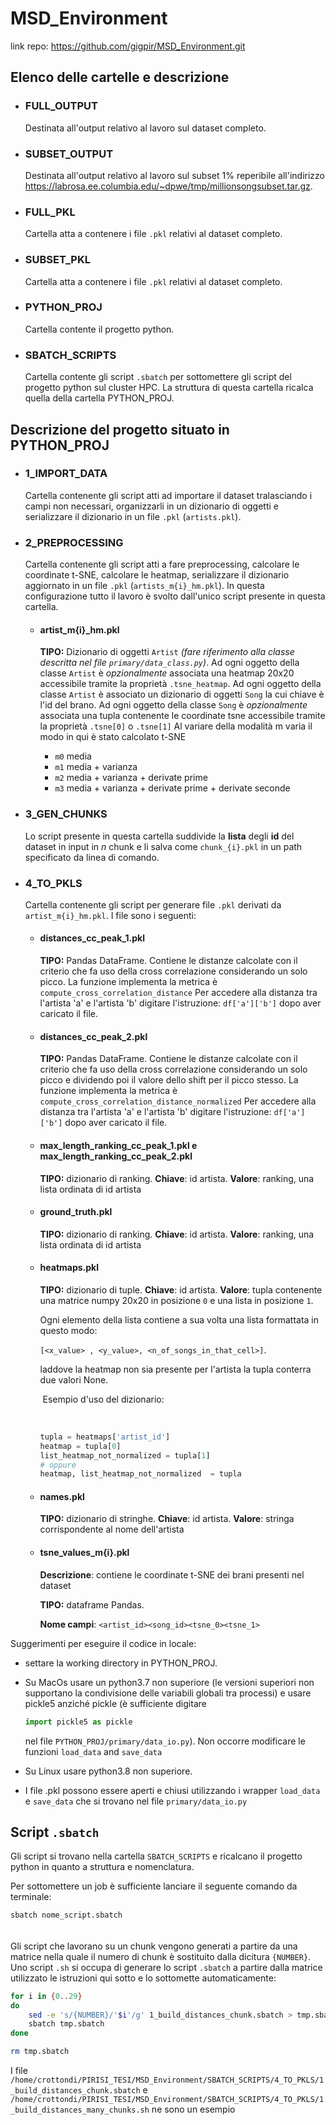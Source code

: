 # MSD_Environment

link repo: https://github.com/gigpir/MSD_Environment.git

## Elenco delle cartelle e descrizione

- ### FULL_OUTPUT 
  
  Destinata all'output relativo al lavoro sul dataset completo.
  
- ### SUBSET_OUTPUT
  
  Destinata all'output relativo al lavoro sul subset 1% reperibile all'indirizzo
  https://labrosa.ee.columbia.edu/~dpwe/tmp/millionsongsubset.tar.gz.
  
- ### FULL_PKL 
  
  Cartella atta a contenere i file `.pkl` relativi al dataset completo.
- ### SUBSET_PKL 
  
  Cartella atta a contenere i file `.pkl` relativi al dataset completo.
- ### PYTHON_PROJ 
  
  Cartella contente il progetto python.
- ### SBATCH_SCRIPTS 
  
  Cartella contente gli script `.sbatch` per sottomettere gli script del progetto
  python sul cluster HPC. La struttura di questa cartella ricalca quella della cartella 
  PYTHON_PROJ.

## Descrizione del progetto situato in PYTHON_PROJ

- ### 1_IMPORT_DATA
  
  Cartella contenente gli script atti ad importare il dataset tralasciando i campi non necessari, organizzarli in un dizionario
  di oggetti e serializzare il dizionario in un file `.pkl` (`artists.pkl`). 
  
- ### 2_PREPROCESSING

  Cartella contenente gli script atti a fare preprocessing, calcolare le coordinate t-SNE, calcolare le heatmap, 
  serializzare il dizionario aggiornato in un file `.pkl` (`artists_m{i}_hm.pkl`). In questa configurazione tutto il lavoro
  è svolto dall'unico script presente in questa cartella.

  - #### artist_m{i}_hm.pkl
    **TIPO:** Dizionario di oggetti `Artist` _(fare riferimento alla classe descritta nel file `primary/data_class.py`)_.
    Ad ogni oggetto della classe `Artist` è _opzionalmente_ associata una heatmap 20x20 accessibile tramite la proprietà `.tsne_heatmap`.
    Ad ogni oggetto della classe `Artist` è associato un dizionario di oggetti `Song` la cui chiave è l'id del brano.
    Ad ogni oggetto della classe `Song` è _opzionalmente_ associata una tupla contenente le coordinate tsne accessibile tramite la proprietà `.tsne[0]` o `.tsne[1]`
    Al variare della modalità m varia il modo in qui è stato calcolato t-SNE
    
    - `m0` media
    - `m1` media + varianza
    - `m2` media + varianza + derivate prime
    - `m3` media + varianza + derivate prime + derivate seconde  

- ### 3_GEN_CHUNKS
  
  Lo script presente in questa cartella suddivide la **lista** degli **id** del dataset in input 
  in _n_ chunk e li salva come `chunk_{i}.pkl` in un path specificato da linea di comando.
  
- ### 4_TO_PKLS
  
  Cartella contenente gli script per generare file `.pkl` derivati da `artist_m{i}_hm.pkl`.
  I file sono i seguenti:
  
  - #### distances_cc_peak_1.pkl 
    **TIPO:** Pandas DataFrame.
    Contiene le distanze calcolate con il criterio
    che fa uso della cross correlazione considerando un solo picco.
    La funzione implementa la metrica è `compute_cross_correlation_distance`
    Per accedere alla distanza tra l'artista 'a' e l'artista 'b' digitare l'istruzione: `df['a']['b']` dopo aver caricato il file. 
  
  - #### distances_cc_peak_2.pkl 
    **TIPO:** Pandas DataFrame.
    Contiene le distanze calcolate con il criterio
    che fa uso della cross correlazione considerando un solo picco e dividendo poi il valore dello shift per il picco stesso.
    La funzione implementa la metrica è `compute_cross_correlation_distance_normalized`
    Per accedere alla distanza tra l'artista 'a' e l'artista 'b' digitare l'istruzione: `df['a']['b']` dopo aver caricato il file.
  
  - #### max_length_ranking_cc_peak_1.pkl e max_length_ranking_cc_peak_2.pkl
    **TIPO:** dizionario di ranking.
    **Chiave**: id artista.
    **Valore**: ranking, una lista ordinata di id artista 
    
  - #### ground_truth.pkl 
    **TIPO:** dizionario di ranking.
    **Chiave**: id artista.
    **Valore**: ranking, una lista ordinata di id artista 
  
  - #### heatmaps.pkl
    **TIPO:** dizionario di tuple.
    **Chiave**: id artista.
    **Valore**: tupla contenente una matrice numpy 20x20 in posizione `0` e una lista in posizione `1`. 
    
    Ogni elemento della lista contiene a sua volta una lista formattata in questo modo: 
    
    `[<x_value> , <y_value>, <n_of_songs_in_that_cell>]`. 
    
     laddove la heatmap non sia presente per l'artista la tupla conterra due valori None.  
    
    ​	Esempio d'uso del dizionario: 
    
    ​	
    
    ```python
    tupla = heatmaps['artist_id']
    heatmap = tupla[0]
    list_heatmap_not_normalized = tupla[1]
    # oppure
    heatmap, list_heatmap_not_normalized  = tupla
    ```
    
  - #### names.pkl
    
    **TIPO:** dizionario di stringhe.
    **Chiave**: id artista.
    **Valore**: stringa corrispondente al nome dell'artista
    
  - #### tsne_values_m{i}.pkl
  
    **Descrizione**: contiene le coordinate t-SNE dei brani presenti nel dataset
  
    **TIPO:** dataframe Pandas.
  
    **Nome campi**: `<artist_id><song_id><tsne_0><tsne_1>`
  
    

Suggerimenti per eseguire il codice in locale: 

  - settare la working directory in PYTHON_PROJ.

  - Su MacOs usare un python3.7 non superiore (le versioni superiori non supportano la condivisione delle variabili globali tra processi) e usare pickle5 anziché pickle (è sufficiente digitare

    ```python
    import pickle5 as pickle
    ```

     nel file `PYTHON_PROJ/primary/data_io.py`). Non occorre modificare le funzioni `load_data` and `save_data`

  - Su Linux usare python3.8 non superiore.

  - I file .pkl possono essere aperti e chiusi utilizzando i wrapper `load_data` e `save_data` che si trovano nel file `primary/data_io.py`



## Script `.sbatch`

Gli script si trovano nella cartella `SBATCH_SCRIPTS` e ricalcano il progetto python in quanto a struttura e nomenclatura. 

Per sottomettere un job è sufficiente lanciare il seguente comando da terminale:

```bash
sbatch nome_script.sbatch
```

  ###### 

Gli script che lavorano su un chunk vengono generati a partire da una matrice nella quale il numero di chunk è sostituito dalla dicitura `{NUMBER}`. Uno script `.sh` si occupa di generare lo script  `.sbatch` a partire dalla matrice utilizzato le istruzioni qui sotto e lo sottomette automaticamente:

```bash
for i in {0..29}
do 
    sed -e 's/{NUMBER}/'$i'/g' 1_build_distances_chunk.sbatch > tmp.sbatch
    sbatch tmp.sbatch
done

rm tmp.sbatch
```

  I file `/home/crottondi/PIRISI_TESI/MSD_Environment/SBATCH_SCRIPTS/4_TO_PKLS/1_build_distances_chunk.sbatch` e `/home/crottondi/PIRISI_TESI/MSD_Environment/SBATCH_SCRIPTS/4_TO_PKLS/1_build_distances_many_chunks.sh` ne sono un esempio

